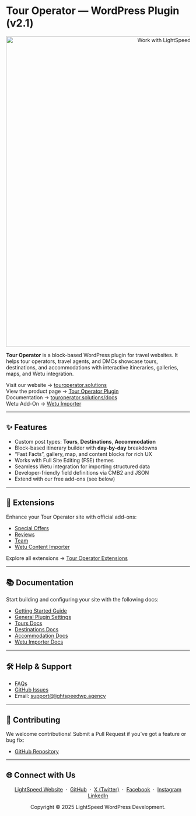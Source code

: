 # Tour Operator — WordPress Plugin (v2.1)

<p align="center">
  <a href="https://lightspeedwp.agency/contact/">
    <img src="https://lightspeedwp.agency/wp-content/uploads/2020/02/work-with-lightspeed.png" width="850" alt="Work with LightSpeed">
  </a>
</p>

**Tour Operator** is a block-based WordPress plugin for travel websites. It helps tour operators, travel agents, and DMCs showcase tours, destinations, and accommodations with interactive itineraries, galleries, maps, and Wetu integration.

Visit our website → [touroperator.solutions](https://touroperator.solutions/)  
View the product page → [Tour Operator Plugin](https://touroperator.solutions/tour-operator-wordpress-plugin/)  
Documentation → [touroperator.solutions/docs](https://touroperator.solutions/docs/)  
Wetu Add-On → [Wetu Importer](https://touroperator.solutions/plugins/wetu-content-importer/)

---

## ✨ Features

- Custom post types: **Tours**, **Destinations**, **Accommodation**
- Block-based itinerary builder with **day-by-day** breakdowns
- “Fast Facts”, gallery, map, and content blocks for rich UX
- Works with Full Site Editing (FSE) themes
- Seamless Wetu integration for importing structured data
- Developer-friendly field definitions via CMB2 and JSON
- Extend with our free add-ons (see below)

---

## 🚀 Extensions

Enhance your Tour Operator site with official add-ons:

- [Special Offers](https://wordpress.org/plugins/tour-operator-special-offers/)
- [Reviews](https://wordpress.org/plugins/tour-operator-reviews/)
- [Team](https://wordpress.org/plugins/tour-operator-team/)
- [Wetu Content Importer](https://wordpress.org/plugins/lsx-importer-for-wetu/)

Explore all extensions → [Tour Operator Extensions](https://touroperator.solutions/)

---

## 📚 Documentation

Start building and configuring your site with the following docs:

- [Getting Started Guide](https://touroperator.solutions/docs/lsx-tour-operator-plugin-installation/)
- [General Plugin Settings](https://touroperator.solutions/docs/general-settings/)
- [Tours Docs](https://touroperator.solutions/docs-category/tours/)
- [Destinations Docs](https://touroperator.solutions/docs-category/destinations/)
- [Accommodation Docs](https://touroperator.solutions/docs-category/accommodation/)
- [Wetu Importer Docs](https://touroperator.solutions/docs-category/wetu-content-importer/)

---

## 🛠️ Help & Support

- [FAQs](https://touroperator.solutions/docs-category/faqs/)
- [GitHub Issues](https://github.com/lightspeedwp/tour-operator/issues)
- Email: [support@lightspeedwp.agency](mailto:support@lightspeedwp.agency)

---

## 🤝 Contributing

We welcome contributions! Submit a Pull Request if you’ve got a feature or bug fix:
- [GitHub Repository](https://github.com/lightspeedwp/tour-operator)

---

## 🌐 Connect with Us

<p align="center">
  <a href="https://lightspeedwp.agency/">LightSpeed Website</a> &nbsp;&middot;&nbsp;
  <a href="https://github.com/lightspeedwp">GitHub</a> &nbsp;&middot;&nbsp;
  <a href="https://x.com/lightspeedwp">X (Twitter)</a> &nbsp;&middot;&nbsp;
  <a href="https://facebook.com/lightspeedwpdev">Facebook</a> &nbsp;&middot;&nbsp;
  <a href="https://instagram.com/lightspeedwpdev">Instagram</a>
  <a href="https://linkedin.com/company/lightspeedwp">LinkedIn</a>
</p>

<p align="center">
  Copyright © 2025 LightSpeed WordPress Development.
</p>
